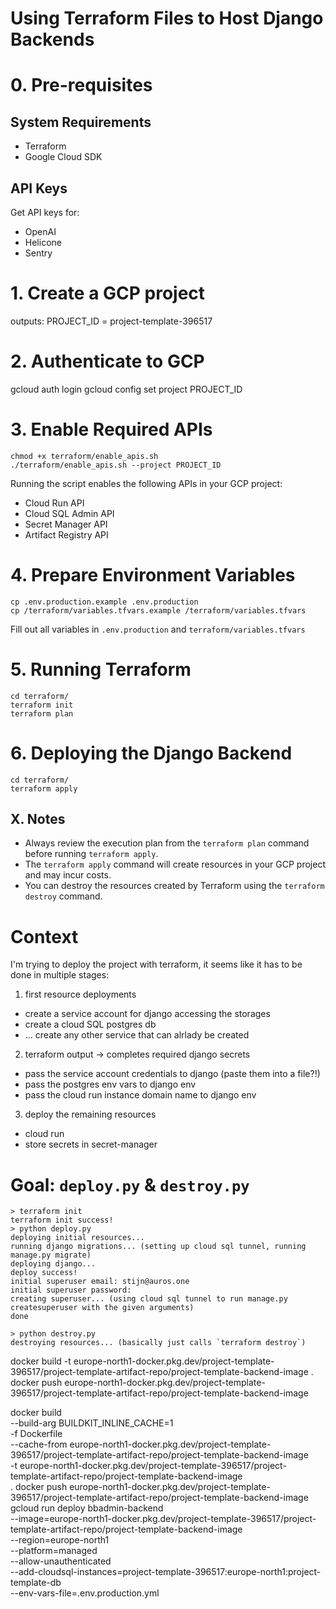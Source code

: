 # Using Terraform Files to Host Django Backends

# 0. Pre-requisites

## System Requirements

-  Terraform
-  Google Cloud SDK

## API Keys

Get API keys for:

- OpenAI
- Helicone
- Sentry

# 1. Create a GCP project

outputs: PROJECT_ID = project-template-396517

# 2. Authenticate to GCP

gcloud auth login
gcloud config set project PROJECT_ID

# 3. Enable Required APIs

```
chmod +x terraform/enable_apis.sh
./terraform/enable_apis.sh --project PROJECT_ID
```

Running the script enables the following APIs in your GCP project:

-   Cloud Run API
-   Cloud SQL Admin API
-   Secret Manager API
-   Artifact Registry API


# 4. Prepare Environment Variables

```
cp .env.production.example .env.production
cp /terraform/variables.tfvars.example /terraform/variables.tfvars
```

Fill out all variables in `.env.production` and `terraform/variables.tfvars`

# 5. Running Terraform

```
cd terraform/
terraform init
terraform plan
```

# 6. Deploying the Django Backend

```
cd terraform/
terraform apply
```


## X. Notes

-   Always review the execution plan from the `terraform plan` command before running `terraform apply`.
-   The `terraform apply` command will create resources in your GCP project and may incur costs.
-   You can destroy the resources created by Terraform using the `terraform destroy` command.



# Context

I'm trying to deploy the project with terraform, it seems like it has to be done in multiple stages:
1. first resource deployments
- create a service account for django accessing the storages
- create a cloud SQL postgres db
- ... create any other service that can alrlady be created
2. terraform output -> completes required django secrets
- pass the service account credentials to django (paste them into a file?!)
- pass the postgres env vars to django env
- pass the cloud run instance domain name to django env
3. deploy the remaining resources
- cloud run
- store secrets in secret-manager


# Goal: `deploy.py` & `destroy.py`

```shell
> terraform init
terraform init success!
> python deploy.py
deploying initial resources...
running django migrations... (setting up cloud sql tunnel, running manage.py migrate)
deploying django...
deploy success!
initial superuser email: stijn@auros.one
initial superuser password:
creating superuser... (using cloud sql tunnel to run manage.py createsuperuser with the given arguments)
done
```

```shell
> python destroy.py
destroying resources... (basically just calls `terraform destroy`)
```





docker build -t europe-north1-docker.pkg.dev/project-template-396517/project-template-artifact-repo/project-template-backend-image .
docker push europe-north1-docker.pkg.dev/project-template-396517/project-template-artifact-repo/project-template-backend-image


docker build \
  --build-arg BUILDKIT_INLINE_CACHE=1 \
  -f Dockerfile \
  --cache-from europe-north1-docker.pkg.dev/project-template-396517/project-template-artifact-repo/project-template-backend-image \
  -t europe-north1-docker.pkg.dev/project-template-396517/project-template-artifact-repo/project-template-backend-image \
  .
docker push europe-north1-docker.pkg.dev/project-template-396517/project-template-artifact-repo/project-template-backend-image
gcloud run deploy bbadmin-backend \
  --image=europe-north1-docker.pkg.dev/project-template-396517/project-template-artifact-repo/project-template-backend-image \
  --region=europe-north1 \
  --platform=managed \
  --allow-unauthenticated \
  --add-cloudsql-instances=project-template-396517:europe-north1:project-template-db \
  --env-vars-file=.env.production.yml
